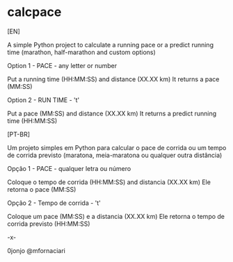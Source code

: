 # calcpace
[EN]

A simple Python project to calculate a running pace or a predict running time (marathon, half-marathon and custom options)

Option 1 - PACE - any letter or number

Put a running time (HH:MM:SS) and distance (XX.XX km)
It returns a pace (MM:SS)

Option 2 - RUN TIME - 't'

Put a pace (MM:SS) and distance (XX.XX km)
It returns a predict running time (HH:MM:SS)

[PT-BR]

Um projeto simples em Python para calcular o pace de corrida ou um tempo de corrida previsto (maratona, meia-maratona ou qualquer outra distância) 

Opção 1 - PACE - qualquer letra ou número

Coloque o tempo de corrida (HH:MM:SS) and distancia (XX.XX km)
Ele retorna o pace (MM:SS)

Opção 2 - Tempo de corrida - 't'

Coloque um pace (MM:SS) e a distancia (XX.XX km)
Ele retorna o tempo de corrida previsto (HH:MM:SS)

-x-

0jonjo @mfornaciari
